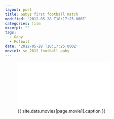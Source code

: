 ```yaml
---
layout: post
title: Gabys first football match
modified: '2012-05-28 T18:17:25.000Z'
categories: film
excerpt: ""
tags:
  - Gaby
  - Fotboll
date: '2012-05-28 T18:17:25.000Z'
movie1: se_2012_football_gaby
---
```


<figure>
<iframe src="{{ site.commonurl }}/movies/{{ site.data.movies[page.movie1].file }}" width="{{ site.data.movies[page.movie1].width }}" height="{{ site.data.movies[page.movie1].height }}" frameborder="0">
</iframe>
<figcaption> {{ site.data.movies[page.movie1].caption }} </figcaption>
</figure>
